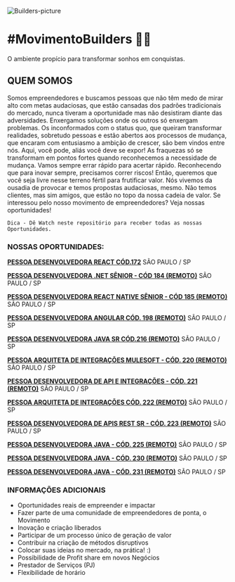 ![Builders-picture](/images/builders.jpg)

# **#MovimentoBuilders** 🖤💛

O ambiente propício para transformar sonhos em conquistas.

## **QUEM SOMOS**

Somos empreendedores e buscamos pessoas que não têm medo de mirar alto com metas audaciosas, que estão cansadas dos padrões tradicionais do mercado, nunca tiveram a oportunidade mas não desistiram diante das adversidades. Enxergamos soluções onde os outros só enxergam problemas.
Os inconformados com o status quo, que queiram transformar realidades, sobretudo pessoas e estão abertos aos processos de mudança, que encaram com entusiasmo a ambição de crescer, são bem vindos entre nós.
Aqui, você pode, aliás você deve se expor! As fraquezas só se transformam em pontos fortes quando reconhecemos a necessidade de mudança. Vamos sempre errar rápido para acertar rápido. Reconhecendo que para inovar sempre, precisamos correr riscos! Então, queremos que você seja livre nesse terreno fértil para frutificar valor.
Nós vivemos da ousadia de provocar e temos propostas audaciosas, mesmo. Não temos clientes, mas sim amigos, que estão no topo da nossa cadeia de valor. Se interessou pelo nosso movimento de empreendedores? Veja nossas oportunidades!</br>

`Dica - Dê Watch neste repositório para receber todas as nossas Oportunidades.`

### **NOSSAS OPORTUNIDADES:**

**[PESSOA DESENVOLVEDORA REACT CÓD.172](http://bit.ly/3sAfxcn)** SÃO PAULO / SP

**[PESSOA DESENVOLVEDORA .NET SÊNIOR - CÓD 184 (REMOTO)](http://bit.ly/2VUZDu8)** SÃO PAULO / SP

**[PESSOA DESENVOLVEDORA REACT NATIVE SÊNIOR - CÓD 185 (REMOTO)](http://bit.ly/36HpgUN)** SÃO PAULO / SP

**[PESSOA DESENVOLVEDORA ANGULAR CÓD. 198 (REMOTO)](http://bit.ly/39Seiy5)** SÃO PAULO / SP

**[PESSOA DESENVOLVEDORA JAVA SR CÓD.216 (REMOTO)](http://bit.ly/2NTzTO9)** SÃO PAULO / SP

**[PESSOA ARQUITETA DE INTEGRAÇÕES MULESOFT - CÓD. 220 (REMOTO)](http://bit.ly/2NolIk7)** SÃO PAULO / SP

**[PESSOA DESENVOLVEDORA DE API E INTEGRAÇÕES - CÓD. 221 (REMOTO)](https://bit.ly/3lkGEVw)** SÃO PAULO / SP

**[PESSOA ARQUITETA DE INTEGRAÇÕES CÓD. 222 (REMOTO)](http://bit.ly/3cFPrxx)** SÃO PAULO / SP

**[PESSOA DESENVOLVEDORA DE APIS REST SR - CÓD. 223 (REMOTO)](http://bit.ly/3rTl9xH)** SÃO PAULO / SP

**[PESSOA DESENVOLVEDORA JAVA - CÓD. 225 (REMOTO)](http://bit.ly/3eJvuZ7)** SÃO PAULO / SP

**[PESSOA DESENVOLVEDORA JAVA - CÓD. 230 (REMOTO)](http://bit.ly/3cuEcYs)** SÃO PAULO / SP

**[PESSOA DESENVOLVEDORA JAVA - CÓD. 231 (REMOTO)](http://bit.ly/2Q1vfyk)** SÃO PAULO / SP

### INFORMAÇÕES ADICIONAIS

- Oportunidades reais de empreender e impactar
- Fazer parte de uma comunidade de empreendedores de ponta, o Movimento
- Inovação e criação liberados
- Participar de um processo único de geração de valor
- Contribuir na criação de métodos disruptivos
- Colocar suas ideias no mercado, na prática! :)
- Possibilidade de Profit share em novos Negócios
- Prestador de Serviços (PJ)
- Flexibilidade de horário
